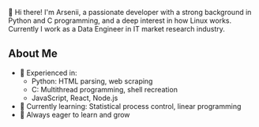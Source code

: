 
👋 Hi there! I'm Arsenii, a passionate developer with a strong background in Python and C programming, and a deep interest in how Linux works. Currently I work as a Data Engineer in IT market research industry.

## About Me

- 🌟 Experienced in:
  - Python: HTML parsing, web scraping
  - C: Multithread programming, shell recreation
  - JavaScript, React, Node.js
- 💬 Currently learning: Statistical process control, linear programming
- 🌱 Always eager to learn and grow
